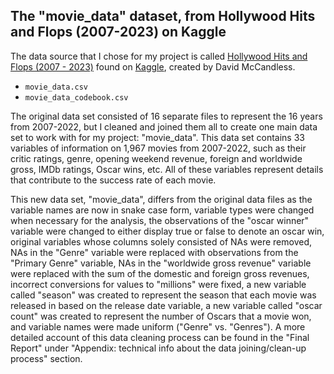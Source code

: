 ## The "movie_data" dataset, from Hollywood Hits and Flops (2007-2023) on Kaggle

The data source that I chose for my project is called [Hollywood Hits and Flops (2007 - 2023)](https://www.kaggle.com/datasets/sujaykapadnis/hollywood-hits-and-flops-2007-2023/) found on [Kaggle](https://www.kaggle.com), created by David McCandless. 

- `movie_data.csv`
- `movie_data_codebook.csv` 

The original data set consisted of 16 separate files to represent the 16 years from 2007-2022, but I cleaned and joined them all to create one main data set to work with for my project: "movie_data". This data set contains 33 variables of information on 1,967 movies from 2007-2022, such as their critic ratings, genre, opening weekend revenue, foreign and worldwide gross, IMDb ratings, Oscar wins, etc. All of these variables represent details that contribute to the success rate of each movie.

This new data set, "movie_data", differs from the original data files as the variable names are now in snake case form, variable types were changed when necessary for the analysis, the observations of the "oscar winner" variable were changed to either display true or false to denote an oscar win, original variables whose columns solely consisted of NAs were removed, NAs in the "Genre" variable were replaced with observations from the "Primary Genre" variable, NAs in the "worldwide gross revenue" variable were replaced with the sum of the domestic and foreign gross revenues, incorrect conversions for values to "millions" were fixed, a new variable called "season" was created to represent the season that each movie was released in based on the release date variable, a new variable called "oscar count" was created to represent the number of Oscars that a movie won, and variable names were made uniform ("Genre" vs. "Genres"). A more detailed account of this data cleaning process can be found in the "Final Report" under "Appendix: technical info about the data joining/clean-up process" section.

